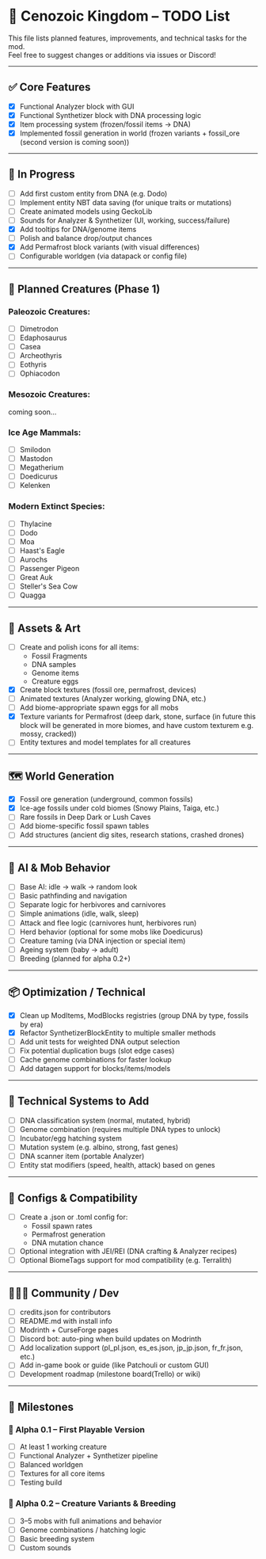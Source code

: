 # 🦣 Cenozoic Kingdom – TODO List

This file lists planned features, improvements, and technical tasks for the mod.  
Feel free to suggest changes or additions via issues or Discord!

---

## ✅ Core Features

- [x] Functional Analyzer block with GUI  
- [x] Functional Synthetizer block with DNA processing logic  
- [x] Item processing system (frozen/fossil items → DNA)  
- [x] Implemented fossil generation in world (frozen variants + fossil_ore (second version is coming soon))  

---

## 🔧 In Progress

- [ ] Add first custom entity from DNA (e.g. Dodo)  
- [ ] Implement entity NBT data saving (for unique traits or mutations)  
- [ ] Create animated models using GeckoLib  
- [ ] Sounds for Analyzer & Synthetizer (UI, working, success/failure)  
- [x] Add tooltips for DNA/genome items  
- [ ] Polish and balance drop/output chances  
- [x] Add Permafrost block variants (with visual differences)  
- [ ] Configurable worldgen (via datapack or config file)  

---

## 🧬 Planned Creatures (Phase 1)

### Paleozoic Creatures:
- [ ] Dimetrodon  
- [ ] Edaphosaurus  
- [ ] Casea  
- [ ] Archeothyris  
- [ ] Eothyris  
- [ ] Ophiacodon

### Mesozoic Creatures:
coming soon...

### Ice Age Mammals:
- [ ] Smilodon  
- [ ] Mastodon  
- [ ] Megatherium  
- [ ] Doedicurus  
- [ ] Kelenken  

### Modern Extinct Species:
- [ ] Thylacine  
- [ ] Dodo  
- [ ] Moa  
- [ ] Haast's Eagle  
- [ ] Aurochs  
- [ ] Passenger Pigeon  
- [ ] Great Auk  
- [ ] Steller's Sea Cow  
- [ ] Quagga  

---

## 🎨 Assets & Art

- [ ] Create and polish icons for all items:  
  - Fossil Fragments  
  - DNA samples  
  - Genome items  
  - Creature eggs  
- [x] Create block textures (fossil ore, permafrost, devices)  
- [ ] Animated textures (Analyzer working, glowing DNA, etc.)  
- [ ] Add biome-appropriate spawn eggs for all mobs  
- [x] Texture variants for Permafrost (deep dark, stone, surface (in future this block will be generated in more biomes, and have custom texturem e.g. mossy, cracked))    
- [ ] Entity textures and model templates for all creatures  

---

## 🗺 World Generation

- [x] Fossil ore generation (underground, common fossils)  
- [x] Ice-age fossils under cold biomes (Snowy Plains, Taiga, etc.)  
- [ ] Rare fossils in Deep Dark or Lush Caves    
- [ ] Add biome-specific fossil spawn tables  
- [ ] Add structures (ancient dig sites, research stations, crashed drones)  

---

## 🧠 AI & Mob Behavior

- [ ] Base AI: idle → walk → random look  
- [ ] Basic pathfinding and navigation  
- [ ] Separate logic for herbivores and carnivores  
- [ ] Simple animations (idle, walk, sleep)  
- [ ] Attack and flee logic (carnivores hunt, herbivores run)  
- [ ] Herd behavior (optional for some mobs like Doedicurus)  
- [ ] Creature taming (via DNA injection or special item)  
- [ ] Ageing system (baby → adult)  
- [ ] Breeding (planned for alpha 0.2+)  

---

## 📦 Optimization / Technical

- [x] Clean up ModItems, ModBlocks registries (group DNA by type, fossils by era)  
- [x] Refactor SynthetizerBlockEntity to multiple smaller methods  
- [ ] Add unit tests for weighted DNA output selection  
- [ ] Fix potential duplication bugs (slot edge cases)  
- [ ] Cache genome combinations for faster lookup  
- [ ] Add datagen support for blocks/items/models  

---

## 🔧 Technical Systems to Add

- [ ] DNA classification system (normal, mutated, hybrid)  
- [ ] Genome combination (requires multiple DNA types to unlock)  
- [ ] Incubator/egg hatching system  
- [ ] Mutation system (e.g. albino, strong, fast genes)  
- [ ] DNA scanner item (portable Analyzer)  
- [ ] Entity stat modifiers (speed, health, attack) based on genes  

---

## 🧾 Configs & Compatibility

- [ ] Create a .json or .toml config for:  
  - Fossil spawn rates  
  - Permafrost generation  
  - DNA mutation chance  
- [ ] Optional integration with JEI/REI (DNA crafting & Analyzer recipes)  
- [ ] Optional BiomeTags support for mod compatibility (e.g. Terralith)  

---

## 🧑‍🤝‍🧑 Community / Dev

- [ ] credits.json for contributors  
- [ ] README.md with install info  
- [ ] Modrinth + CurseForge pages  
- [ ] Discord bot: auto-ping when build updates on Modrinth  
- [ ] Add localization support (pl_pl.json, es_es.json, jp_jp.json, fr_fr.json, etc.)  
- [ ] Add in-game book or guide (like Patchouli or custom GUI)  
- [ ] Development roadmap (milestone board(Trello) or wiki)  

---

## 📅 Milestones

### 🔹 Alpha 0.1 – First Playable Version
- [ ] At least 1 working creature  
- [ ] Functional Analyzer + Synthetizer pipeline  
- [ ] Balanced worldgen  
- [ ] Textures for all core items  
- [ ] Testing build  

### 🔷 Alpha 0.2 – Creature Variants & Breeding
- [ ] 3–5 mobs with full animations and behavior  
- [ ] Genome combinations / hatching logic  
- [ ] Basic breeding system  
- [ ] Custom sounds 
